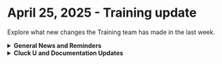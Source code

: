 # April 25, 2025 - Training update

Explore what new changes the Training team has made in the last week.

<details>

<summary><strong>General News and Reminders</strong></summary>

* **SHOUT OUTS** **TO:**
  * Matija, Yakov, Kestin, Silvio, Diego, Dominik, Mason, Joshua, Ryan, Manav, Michael for passing the Foundations Certification.
    * And our very own Jamie Moore and Erin from Rewst
    * Take the [Rewst Foundations](https://learn.rewst.io/rewst-foundations-certification) Exam, and collect your prestigious **Certified Rewster** badge in Discord along with access to the super-secret Discord channel.&#x20;
  * Yakov, Silvio, Michelle, Steven, Christopher, Alex, Isaiah, Joshua, Noah, Gareth, Baily, Brad, Max, Stuart for passing the Clean Automation Certification.
    * And our very own Tricia from Rewst
    * Take the [Clean Automation](https://learn.rewst.io/clean-automation-certification) exam and get that fancy certificate!

- Join us in our [Cluck-U Discord channel](https://discord.com/channels/936789089703845988/1121465945295167588) if you have any questions, comments, or concerns!
- SIgn up for Cluck University [Office Hours](https://learn.rewst.io/cluck-university-office-hours)  to work through any questions you have during and after training! If there is something you want us to cover, Let us know!

</details>

<details>

<summary><strong>Cluck U and Documentation Updates</strong></summary>

**What's New at Cluck University?**

* NEW COURSE RELEASED:
  * [Jinja in Action](https://learn.rewst.io/jinja-in-action)
* Cluck U is no longer available in rewst.help. Links have been updated to direct you to learn.rewst.io!
* Reminder that [live training registration](https://learn.rewst.io/page/live-training) for all courses taught by the legendary Eddie Chow, including:
  * [Automation Basics](https://learn.rewst.io/live-training-automation-basics)
  * [Rewst Foundations](https://learn.rewst.io/live-training-rewst-foundations)
  * [Clean Automation](https://learn.rewst.io/live-training-clean-automation)
  * [Cluck U Office Hours ](https://learn.rewst.io/cluck-university-office-hours)
  * You can now register through end May, and sessions for June and beyond are coming soon!

- Foundations and Clean Automation Certifications are now synced&#x20;
- Improvements to live training page for signing up
- Improvements to login experience where it will take you to the page you were at after logging in with Rewst

**New & Updated Documentation Pages:**

* [Workflow trigger widget added to our workflows documentation](https://docs.rewst.help/documentation/workflows)
* [A long list of previously undocumented transform actions, all cataloged in separate documents, as well as in our new transform table of contents here](https://docs.rewst.help/documentation/actions-in-rewst/transform-actions)
  * Add or Subtract from DateTime
  * Convert DateTime to Timezone
  * Flatten List
  * Generate Friendly Password
  * Get Business Days Between Dates
  * Get DateTime
  * Get Days between Dates
  * Get List Length
  * Get String Length
  * Parse CSV
  * Parse Text to JSON
  * Set Variable
  * Split Text
  * Trim Variable
* [Updated integration setup instructions for Syntax Australia](https://docs.rewst.help/documentation/integrations/individual-integration-documentation/licensing/synnex-group-australia/synnex-australia-integration-setup)
* [Organizations menu documentation](https://docs.rewst.help/documentation/settings/organizations)
* [M365 CSP/GDAP Permission Checker Crate](https://docs.rewst.help/prebuilt-automations/existing-crate-documentation/m365-csp-gdap-permission-checker-crate)
* [Updated instructions for how to integrate multiple instances of the same integration](https://docs.rewst.help/documentation/integrations/multi-instance-integration/integrate-multiple-instances-of-the-same-integration)
* [Notion integration](https://docs.rewst.help/documentation/integrations/individual-integration-documentation/documentation/notion-integration)
* [Slide integration](https://docs.rewst.help/documentation/integrations/individual-integration-documentation/security/slide-integration)

</details>

